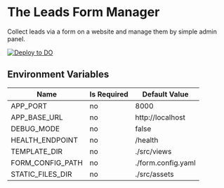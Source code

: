 # The Leads Form Manager
Collect leads via a form on a website and manage them by simple admin panel.

[![Deploy to DO](https://www.deploytodo.com/do-btn-blue.svg)](https://cloud.digitalocean.com/apps/new?repo=github.com/dmitrymomot/lfm/tree/master)


## Environment Variables

| Name             | Is Required | Default Value      |
| ---------------- | ----------- | ------------------ |
| APP_PORT         | no          | 8000               |
| APP_BASE_URL     | no          | http://localhost   |
| DEBUG_MODE       | no          | false              |
| HEALTH_ENDPOINT  | no          | /health            |
| TEMPLATE_DIR     | no          | ./src/views        |
| FORM_CONFIG_PATH | no          | ./form.config.yaml |
| STATIC_FILES_DIR | no          | ./src/assets       |